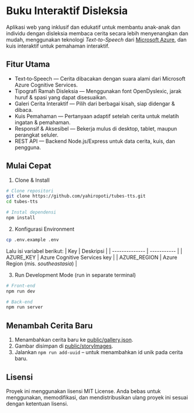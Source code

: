 # **Buku Interaktif Disleksia**

Aplikasi web yang inklusif dan edukatif untuk membantu anak-anak dan individu dengan disleksia membaca cerita secara lebih menyenangkan dan mudah, menggunakan teknologi *Text-to-Speech* dari [Microsoft Azure](https://azure.microsoft.com/en-us/), dan kuis interaktif untuk pemahaman interaktif.

## Fitur Utama
- Text‑to‑Speech — Cerita dibacakan dengan suara alami dari Microsoft Azure Cognitive Services.
- Tipografi Ramah Disleksia — Menggunakan font OpenDyslexic, jarak huruf & spasi yang dapat disesuaikan.
- Galeri Cerita Interaktif — Pilih dari berbagai kisah, siap didengar & dibaca.
- Kuis Pemahaman — Pertanyaan adaptif setelah cerita untuk melatih ingatan & pemahaman.
- Responsif & Aksesibel — Bekerja mulus di desktop, tablet, maupun perangkat seluler.
- REST API — Backend Node.js/Express untuk data cerita, kuis, dan pengguna.

## Mulai Cepat
1. Clone & Install
```bash
# Clone repositori
git clone https://github.com/yahiropoti/tubes-tts.git
cd tubes-tts

# Instal dependensi
npm install
```

2. Konfigurasi Environment
```bash
cp .env.example .env
```
Lalu isi variabel berikut:
| Key            | Deskripsi   |
| -------------- | ----------- |
| AZURE_KEY      | Azure Cognitive Services key      |
| AZURE_REGION   | Azure Region (mis. *southeastasia*) |

3. Run Development Mode (run in separate terminal)
```bash
# Front‑end
npm run dev

# Back‑end
npm run server
```

## Menambah Cerita Baru
1. Menambahkan cerita baru ke [public/gallery.json](public/gallery.json).
2. Gambar disimpan di [public/storyImages](public/storyImages).
3. Jalankan ```npm run add-uuid``` – untuk menambahkan id unik pada cerita baru.


## Lisensi
Proyek ini menggunakan lisensi MIT License. Anda bebas untuk menggunakan, memodifikasi, dan mendistribusikan ulang proyek ini sesuai dengan ketentuan lisensi.